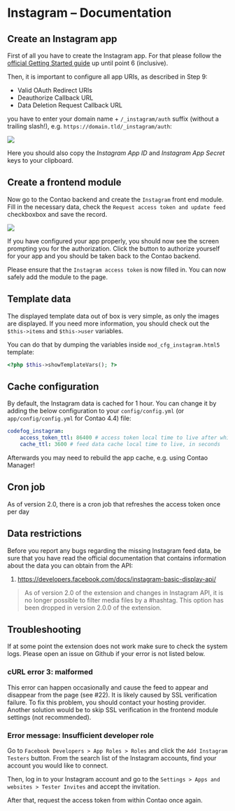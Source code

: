 # Instagram – Documentation

## Create an Instagram app

First of all you have to create the Instagram app. For that please follow the [official Getting Started guide](https://developers.facebook.com/docs/instagram-platform/instagram-api-with-instagram-login/create-a-meta-app-with-instagram)
up until point 6 (inclusive).

Then, it is important to configure all app URIs, as described in Step 9:

- Valid OAuth Redirect URIs
- Deauthorize Callback URL
- Data Deletion Request Callback URL

you have to enter your domain name + `/_instagram/auth` suffix (without a trailing slash!), e.g. `https://domain.tld/_instagram/auth`: 

![](images/instagram-1.png)

Here you should also copy the *Instagram App ID* and *Instagram App Secret* keys to your clipboard.


## Create a frontend module

Now go to the Contao backend and create the `Instagram` front end module. Fill in the necessary data, 
check the `Request access token and update feed` checkboxbox and save the record.

![](images/instagram-2.png)

If you have configured your app properly, you should now see the screen prompting you for the authorization.
Click the button to authorize yourself for your app and you should be taken back to the Contao backend.

Please ensure that the `Instagram access token` is now filled in. You can now safely add the module to the page.


## Template data

The displayed template data out of box is very simple, as only the images are displayed. If you need more information,
you should check out the `$this->items` and `$this->user` variables.

You can do that by dumping the variables inside `mod_cfg_instagram.html5` template:

```php
<?php $this->showTemplateVars(); ?>
```


## Cache configuration

By default, the Instagram data is cached for 1 hour. You can change it by adding the below configuration to your
`config/config.yml` (or `app/config/config.yml` for Contao 4.4) file:

```yaml
codefog_instagram:
    access_token_ttl: 86400 # access token local time to live after which Contao will make a request to refresh the token, in seconds
    cache_ttl: 3600 # feed data cache local time to live, in seconds
``` 

Afterwards you may need to rebuild the app cache, e.g. using Contao Manager!


## Cron job

As of version 2.0, there is a cron job that refreshes the access token once per day


## Data restrictions

Before you report any bugs regarding the missing Instagram feed data, be sure that you have read the official
documentation that contains information about the data you can obtain from the API:

1. https://developers.facebook.com/docs/instagram-basic-display-api/

> As of version 2.0 of the extension and changes in Instagram API, it is no longer possible to filter media files
> by a #hashtag. This option has been dropped in version 2.0.0 of the extension.


## Troubleshooting

If at some point the extension does not work make sure to check the system logs. Please open an issue on Github
if your error is not listed below.

### cURL error 3: <url> malformed 

This error can happen occasionally and cause the feed to appear and disappear from the page (see #22). It is likely 
caused by SSL verification failure. To fix this problem, you should contact your hosting provider. Another solution 
would be to skip SSL verification in the frontend module settings (not recommended).

### Error message: Insufficient developer role

Go to `Facebook Developers > App Roles > Roles` and click the `Add Instagram Testers` button. 
From the search list of the Instagram accounts, find your account you would like to connect.

Then, log in to your Instagram account and go to the `Settings > Apps and websites > Tester Invites` and accept
the invitation.

After that, request the access token from within Contao once again.
